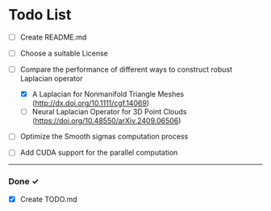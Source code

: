# Todo List

- [ ] Create README.md

- [ ] Choose a suitable License

- [ ] Compare the performance of different ways to construct robust Laplacian operator
  - [x] A Laplacian for Nonmanifold Triangle Meshes (http://dx.doi.org/10.1111/cgf.14069)
  - [ ] Neural Laplacian Operator for 3D Point Clouds (https://doi.org/10.48550/arXiv.2409.06506)

- [ ] Optimize the Smooth sigmas computation process

- [ ] Add CUDA support for the parallel computation

___

### Done ✓

- [x] Create TODO.md

